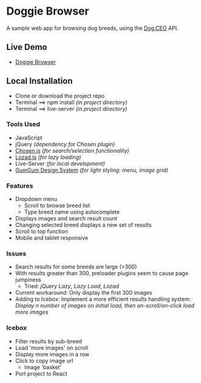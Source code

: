 # Doggie Browser
A sample web app for browsing dog breeds, using the [Dog.CEO](https://dog.ceo/) API.

## Live Demo
* [Doggie Browser](https://tinuola.github.io/doggie-browser/)

## Local Installation
* Clone or download the project repo
* Terminal ==> npm install _(in project directory)_
* Terminal ==> live-server _(in project directory)_

### Tools Used
* JavaScript
* jQuery _(dependency for Chosen plugin)_
* [Chosen.js](https://harvesthq.github.io/chosen/) _(for search/selection functionality)_
* [Lozad.js](https://github.com/ApoorvSaxena/lozad.js) _(for lazy loading)_
* Live-Server _(for local development)_
* [GumGum Design System](http://ds.gumgum.com/stable/) _(for light styling: menu, image grid)_

### Features
* Dropdown menu 
  * Scroll to browse breed list
  * Type breed name using autocomplete
* Displays images and search result count
* Changing selected breed displays a new set of results
* Scroll to top function
* Mobile and tablet responsive 

### Issues
* Search results for some breeds are large (>300)
* With results greater than 300, preloader plugins seem to cause page jumpiness
  * Tried: _jQuery Lazy_, _Lazy Load_, _Lozad_
* Current workaround: Only display the first 300 images 
* Adding to Icebox: Implement a more efficient results handling system: <br> 
    _Display n number of images on initial load, then on-scroll/on-click load more images_

### Icebox
* Filter results by sub-breed
* Load 'more images' on scroll
* Display more images in a row
* Click to copy image url
  * Image 'basket'
* Port project to React